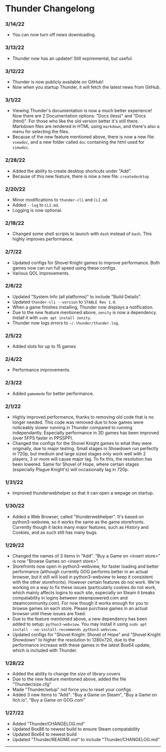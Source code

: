 # Thunder Changelong

### 3/14/22
- You can now turn off news downloading.

### 3/13/22
- Thunder now has an updater! Still expiremental, but useful.

### 3/12/22
- Thunder is now publicly available on GitHub!
- Now when you startup Thunder, it will fetch the latest news from GitHub.

### 3/1/22
- Viewing Thunder's documentation is now a much better experience! Now there are 2 Documentation options: "Docs (less)" and "Docs (html)". For those who like the old version better it's still there. Markdown files are rendered in HTML using `markdown`, and there's also a menu for selecting the files.
- Because of the new feature mentioned above, there is now a new file: `viewdoc`, and a new folder called `doc` containing the html used for `viewdoc`.

### 2/28/22
- Added the ability to create desktop shortcuts under "Add".
- Because of this new feature, there is now a new file: `createdesktop`

### 2/20/22
- Minor modifications to `thunder-cli` and `CLI.md`.
- Added `--log` to `CLI.md`.
- Logging is now optional.

### 2/18/22
- Changed some shell scripts to launch with `dash` instead of `bash`. This highly improves performance.

### 2/7/22
- Updated configs for Shovel Knight games to improve performance. Both games now can run full speed using these configs.
- Various QOL improvements.

### 2/6/22
- Updated "System Info (all platforms)" to include "Build Details".
- Updated `thunder-cli --version` to `STABLE Rev 1.0`.
- When a game finishes installing, Thunder now displays a notification.
- Due to the new feature mentioned above, `zenity` is now a dependency. Install it with `sudo apt install zenity`.
- Thunder now logs errors to `~/.thunder/thunder.log`.

### 2/5/22
- Added slots for up to 15 games

### 2/4/22
- Performance improvements.

### 2/3/22
- Added `gamemode` for better performance.

### 2/1/22
- Highly improved performance, thanks to removing old code that is no longer needed. This code was removed due to how games were noticeably slower running in Thunder compared to running independantly. Especially performance in 3D games has been improved (over 5FPS faster in PPSSPP).
- Changed the configs for the Shovel Knight games to what they were originally, due to major testing. Small stages in Showdown run perfectly in 720p, but medium and large sized stages only work well with 2 players, 3 or more will cause major lag. To fix this, the resolution has been lowered. Same for Shovel of Hope, where certain stages (especially Plague Knight's) will occasionally lag in 720p.

### 1/31/22
- Improved thunderwebhelper so that it can open a wepage on startup.

### 1/30/22
- Added a Web Browser, called "thunderwebhelper". It's based on python3-webview, so it works the same as the game storefronts. Currently though it lacks many major features, such as History and Cookies, and as such still has many bugs.

### 1/29/22
- Changed the names of 3 items in "Add". "Buy a Game on \<insert store\>" is now "Browse Games on \<insert store\>".
- Storefronts now open in python3-webview, for faster loading and better performance (although currently GOG performs better in an actual browser, but it still will load in python3-webview to keep it consistent with the other storefronts). However certain features do not work. We're working on a way to fix these issues (particularly cookies do not work, which mainly affects logins to each site, especially on Steam it breaks compatability in logins between steampowered.com and steamcommunity.com). For now though it works enough for you to browse games on each store. Please purchase games in an actual browser until these issues are fixed.
- Due to the feature mentioned above, a new dependency has been added to setup: `python3-webview`. You may install it using `sudo apt install --no-install-recommends python3-webview`.
- Updated configs for "Shovel Knight: Shovel of Hope" and "Shovel Knight Showdown" to higher the resolution to 1280x720, due to the performance increase with these games in the latest Box64 update, which is included with Thunder.

### 1/28/22
- Added the ability to change the size of library covers
- Due to the new feature mentioned above, added the file "Thunder/size.cfg"
- Made "Thunder/setup" not force you to reset your configs
- Added 3 new items to "Add": "Buy a Game on Steam", "Buy a Game on Itch.io", "Buy a Game on GOG.com"

### 1/27/22
- Added "Thunder/CHANGELOG.md"
- Updated Box86 to newest build to ensure Steam compatability
- Updated Box64 to newest build
- Updated "Thunder/README.md" to include "Thunder/CHANGELOG.md"

____
